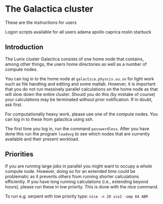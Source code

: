 # The Galactica cluster
These are the instructions for users

Logon scripts available for all users
adama
apollo
caprica
roslin
starbuck

## Introduction

The Lunix cluster Galactica consists of one home node that contains, among other things, the users home directories as well as a number of compute nodes.

You can log in to the home node at `galactica.physcis.uu.se` for light work such as file handling and editing and some matlab. However, it is important that you do not run massively parallel calculations on the home node as that will slow down the entire cluster. Should you do this (by mistake of course) your calculations may be terminated without prior notification. If in doubt, ask first.

For computationally heavy work, please use one of the compute nodes. You can log in to these from galactica using ssh.

The first time you log in, run the command `passwordless`. After you have done this run the program `loadavg` to see which nodes that are currently available and their present workload.

## Priorities

If you are running large jobs in parallel you might want to occupy a whole compute node. However, doing so for an extended time could be problematic as it prevents others from running shorter calculations efficiently. If you have long running calculations (i.e., extending beyond hours), please run these in low priority. This is done with the nice command.

To run e.g. serpent with low priority type: `nice -n 20 sss2 -omp 64 ABR`

